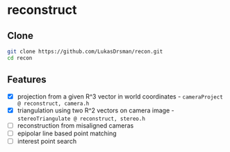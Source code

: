 # reconstruct

## Clone
```sh
git clone https://github.com/LukasDrsman/recon.git
cd recon
```

## Features
- [x] projection from a given R^3 vector in world coordinates - `cameraProject @ reconstruct, camera.h`
- [x] triangulation using two R^2 vectors on camera image - `stereoTriangulate @ reconstruct, stereo.h`
- [ ] reconstruction from misaligned cameras
- [ ] epipolar line based point matching
- [ ] interest point search
